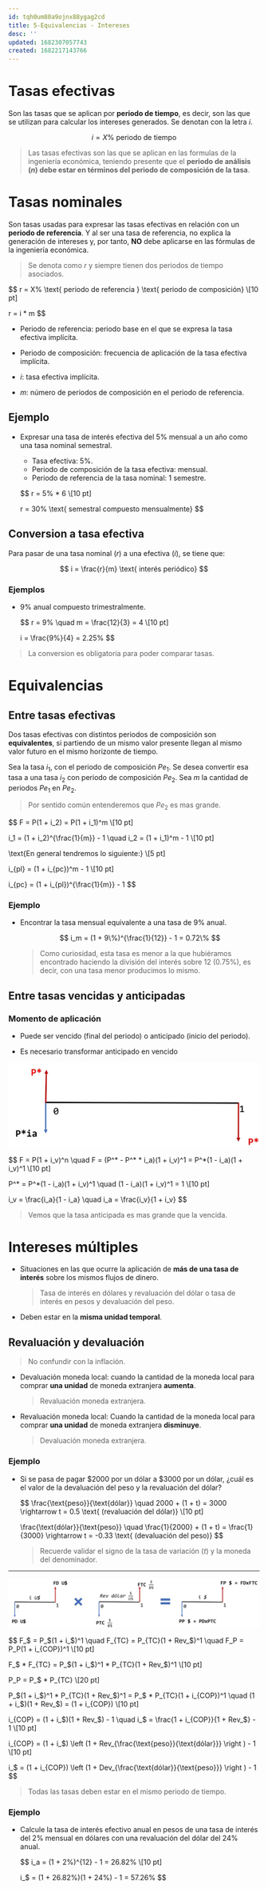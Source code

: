 ```yaml
---
id: tqh0um80a9ojnx88ygag2cd
title: 5-Equivalencias - Intereses
desc: ''
updated: 1682307057743
created: 1682217143766
---
```


# Tasas efectivas

Son las tasas que se aplican por **periodo de tiempo**, es decir, son las que se utilizan para calcular los intereses generados. Se denotan con la letra $i$.

$$
i =  X\% \text{ periodo de tiempo}
$$

> Las tasas efectivas son las que se aplican en las formulas de la ingeniería económica, teniendo presente que el **periodo de análisis ($n$) debe estar en términos del periodo de composición de la tasa**.

# Tasas nominales

Son tasas usadas para expresar las tasas efectivas en relación con un **periodo de referencia**. Y al ser una tasa de referencia, no explica la generación de intereses y, por tanto, **NO** debe aplicarse en las fórmulas de la ingeniería económica.

> Se denota como $r$ y siempre tienen dos periodos de tiempo asociados.

$$
r = X\% \text{ periodo de referencia } \text{ periodo de composición} \\[10 pt]

r = i * m
$$

- Periodo de referencia: periodo base en el que se expresa la tasa efectiva implícita.

- Periodo de composición: frecuencia de aplicación de
la tasa efectiva implícita.

- $i$: tasa efectiva implícita.

- $m$: número de periodos de composición en el periodo de referencia.

## Ejemplo

- Expresar una tasa de interés efectiva del 5% mensual a un año como una tasa nominal semestral.

    - Tasa efectiva: 5%.
    - Periodo de composición de la tasa efectiva: mensual.
    - Periodo de referencia de la tasa nominal: 1 semestre.

    $$
    r = 5\% * 6 \\[10 pt]

    r = 30\% \text{ semestral compuesto mensualmente}
    $$

## Conversion a tasa efectiva

Para pasar de una tasa nominal ($r$) a una efectiva ($i$), se tiene que:

$$
i = \frac{r}{m} \text{ interés periódico}
$$

### Ejemplos

- 9% anual compuesto trimestralmente.

    $$
    r = 9\% \quad m = \frac{12}{3} = 4 \\[10 pt]

    i = \frac{9\%}{4} = 2.25\%
    $$

> La conversion es obligatoria para poder comparar tasas.

# Equivalencias

## Entre tasas efectivas

Dos tasas efectivas con distintos periodos de composición son **equivalentes**, si partiendo de un mismo valor presente llegan al mismo valor futuro en el mismo horizonte de tiempo.

Sea la tasa $i_1$, con el periodo de composición ${Pe}_1$. Se desea convertir esa tasa a una tasa $i_2$ con periodo de composición ${Pe}_2$. Sea $m$ la cantidad de periodos ${Pe}_1$ en ${Pe}_2$.

> Por sentido común entenderemos que ${Pe}_2$ es mas grande.

$$
F = P(1 + i_2) = P(1 + i_1)^m \\[10 pt]

i_1 = (1 + i_2)^{\frac{1}{m}} - 1 \quad i_2 = (1 + i_1)^m - 1 \\[10 pt]

\text{En general tendremos lo siguiente:} \\[5 pt]

i_{pl} = (1 + i_{pc})^m - 1 \\[10 pt]

i_{pc} = (1 + i_{pl})^{\frac{1}{m}} - 1
$$

### Ejemplo

- Encontrar la tasa mensual equivalente a una tasa de 9% anual.

    $$
    i_m = (1 + 9\%)^{\frac{1}{12}} - 1 = 0.72\%
    $$

    > Como curiosidad, esta tasa es menor a la que hubiéramos encontrado haciendo la división del interés sobre 12 (0.75\%), es decir, con una tasa menor producimos lo mismo.

## Entre tasas vencidas y anticipadas

### Momento de aplicación

- Puede ser vencido (final del periodo) o anticipado (inicio del periodo).

- Es necesario transformar anticipado en vencido

![Equivalence between due and anticipated rates](./assets/University/Ingenieria%20economica/1_5-1%20Equivalence_between_due_and_anticipated_rates.jpg)

$$
F = P(1 + i_v)^n \quad F = (P^* - P^* * i_a)(1 + i_v)^1 = P^*(1 - i_a)(1 + i_v)^1 \\[10 pt]

P^* = P^*(1 - i_a)(1 + i_v)^1 \quad (1 - i_a)(1 + i_v)^1 = 1 \\[10 pt]

i_v = \frac{i_a}{1 - i_a} \quad i_a = \frac{i_v}{1 + i_v}
$$

> Vemos que la tasa anticipada es mas grande que la vencida.

# Intereses múltiples

- Situaciones en las que ocurre la aplicación de **más de una tasa de interés** sobre los mismos flujos de dinero.

    > Tasa de interés en dólares y revaluación del dólar o tasa de interés en pesos y devaluación del peso.

- Deben estar en la **misma unidad temporal**.

## Revaluación y devaluación

> No confundir con la inflación.

- Devaluación moneda local: cuando la cantidad de la moneda local para comprar **una unidad** de moneda extranjera **aumenta**.

    > Revaluación moneda extranjera.

- Revaluación moneda local: Cuando la cantidad de la moneda local para comprar **una unidad** de moneda extranjera **disminuye**.

    > Devaluación moneda extranjera.

### Ejemplo

- Si se pasa de pagar $2000 por un dólar a $3000 por un dólar, ¿cuál es el valor de la devaluación del peso y la revaluación del dólar?

    $$
    \frac{\text{peso}}{\text{dólar}} \quad 2000 + (1 + t) = 3000 \rightarrow t = 0.5 \text{ (revaluación del dólar)} \\[10 pt]


    \frac{\text{dólar}}{\text{peso}} \quad \frac{1}{2000} + (1 + t) = \frac{1}{3000} \rightarrow t = -0.33 \text{ (devaluación del peso)}
    $$

    > Recuerde validar el signo de la tasa de variación ($t$) y la moneda del denominador.

---

![Multiple interests](./assets/University/Ingenieria%20economica/1_5-2%20Multiple_interests.jpg)

$$
F_\$ = P_\$(1 + i_\$)^1 \quad F_{TC} = P_{TC}(1 + Rev_\$)^1 \quad F_P = P_P(1 + i_{COP})^1 \\[10 pt]

F_\$ * F_{TC} = P_\$(1 + i_\$)^1 * P_{TC}(1 + Rev_\$)^1 \\[10 pt]

P_P = P_\$ * P_{TC} \\[20 pt]

P_\$(1 + i_\$)^1 * P_{TC}(1 + Rev_\$)^1 = P_\$ * P_{TC}(1 + i_{COP})^1 \quad (1 + i_\$)(1 + Rev_\$) = (1 + i_{COP}) \\[10 pt]

i_{COP} = (1 + i_\$)(1 + Rev_\$) - 1 \quad i_\$ = \frac{1 + i_{COP}}{1 + Rev_\$} - 1 \\[10 pt]

i_{COP} = (1 + i_\$) \left (1 + Rev_{\frac{\text{peso}}{\text{dólar}}} \right ) - 1 \\[10 pt]

i_\$ = (1 + i_{COP}) \left (1 + Dev_{\frac{\text{dólar}}{\text{peso}}} \right ) - 1
$$

> Todas las tasas deben estar en el mismo periodo de tiempo.

### Ejemplo

- Calcule la tasa de interés efectivo anual en pesos de una tasa de interés del 2% mensual en dólares con una revaluación del dólar del 24% anual.

    $$
    i_a = (1 + 2\%)^{12} - 1 = 26.82\% \\[10 pt]

    i_\$ = (1 + 26.82\%)(1 + 24\%) - 1 = 57.26\%
    $$